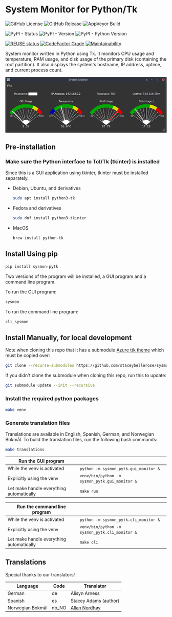 # System Monitor for Python/Tk

<!--
SPDX-FileCopyrightText: © 2024 Stacey Adams <stacey.belle.rose@gmail.com>

SPDX-License-Identifier: MIT
-->

![GitHub License](https://img.shields.io/github/license/staceybellerose/sysmon-pytk?color=7C4DFF)
![GitHub Release](https://img.shields.io/github/v/release/staceybellerose/sysmon-pytk)
![AppVeyor Build](https://img.shields.io/appveyor/build/staceybellerose/sysmon-pytk)

![PyPI - Status](https://img.shields.io/pypi/status/sysmon-pytk)
![PyPI - Version](https://img.shields.io/pypi/v/sysmon-pytk)
![PyPI - Python Version](https://img.shields.io/pypi/pyversions/sysmon-pytk)

[![REUSE status](https://api.reuse.software/badge/github.com/staceybellerose/sysmon-pytk)](https://api.reuse.software/info/github.com/staceybellerose/sysmon-pytk)
[![CodeFactor Grade](https://img.shields.io/codefactor/grade/github/staceybellerose/sysmon-pytk?logo=codefactor)](https://www.codefactor.io/repository/github/staceybellerose/sysmon-pytk)
[![Maintainability](https://api.codeclimate.com/v1/badges/556c93bf800d0d58e7e4/maintainability)](https://codeclimate.com/github/staceybellerose/sysmon-pytk/maintainability)

System monitor written in Python using Tk. It monitors CPU usage and
temperature, RAM usage, and disk usage of the primary disk (containing the
root partition). It also displays the system's hostname, IP address, uptime,
and current process count.

![Main Window](images/main_window.png)

## Pre-installation

### Make sure the Python interface to Tcl/Tk (tkinter) is installed

Since this is a GUI application using tkinter, tkinter must be installed
separately.

* Debian, Ubuntu, and derivatives

    ```bash
    sudo apt install python3-tk
    ```

* Fedora and derivatives

    ```bash
    sudo dnf install python3-tkinter
    ```

* MacOS

    ```bash
    brew install python-tk
    ```

## Install Using pip

```bash
pip install sysmon-pytk
```

Two versions of the program will be installed, a GUI program and a command line
program.

To run the GUI program:

```bash
sysmon
```

To run the command line program:

```bash
cli_sysmon
```

## Install Manually, for local development

Note when cloning this repo that it has a submodule
[Azure ttk theme](https://github.com/rdbende/Azure-ttk-theme)
which must be copied over:

```bash
git clone --recurse-submodules https://github.com/staceybellerose/sysmon-pytk.git
```

If you didn't clone the submodule when cloning this repo, run this to update:

```bash
git submodule update --init --recursive
```

### Install the required python packages

```bash
make venv
```

### Generate translation files

Translations are available in English, Spanish, German, and Norwegian Bokmål.
To build the translation files, run the following bash commands:

```bash
make translations
```

| Run the GUI program | |
|-|-|
| While the venv is activated | `python -m sysmon_pytk.gui_monitor &` |
| Explicitly using the venv | `venv/bin/python -m sysmon_pytk.gui_monitor &` |
| Let make handle everything automatically | `make run` |

| Run the command line program | |
|-|-|
| While the venv is activated | `python -m sysmon_pytk.cli_monitor &` |
| Explicitly using the venv | `venv/bin/python -m sysmon_pytk.cli_monitor &` |
| Let make handle everything automatically | `make cli` |

## Translations

Special thanks to our translators!

| Language         | Code  | Translator |
|------------------|-------|------------|
| German           | de    | Alisyn Arness |
| Spanish          | es    | Stacey Adams (author) |
| Norwegian Bokmål | nb_NO | [Allan Nordhøy](https://github.com/comradekingu) |
